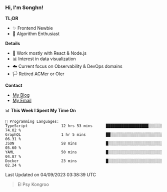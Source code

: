 ### Hi, I'm Songhn!

**TL;DR**

- ✨ Frontend Newbie
- 🎈 Algorithm Enthusiast

**Details**

- 🎯 Work mostly with React & Node.js
- 📊 Interest in data visualization
- ☁️ Current focus on Observability & DevOps domains
- 🏳️ Retired ACMer or OIer

**Contact**
- [My Blog](https://blog.songhn.com)
- [My Email](mailto:songhn233@gmail.com)

<!--START_SECTION:waka-->
📊 **This Week I Spent My Time On** 

```text
💬 Programming Languages: 
TypeScript               12 hrs 53 mins      ███████████████████░░░░░░   74.02 % 
GraphQL                  1 hr 5 mins         ██░░░░░░░░░░░░░░░░░░░░░░░   06.31 % 
JSON                     58 mins             █░░░░░░░░░░░░░░░░░░░░░░░░   05.60 % 
YAML                     50 mins             █░░░░░░░░░░░░░░░░░░░░░░░░   04.87 % 
Docker                   23 mins             █░░░░░░░░░░░░░░░░░░░░░░░░   02.24 % 
```


 Last Updated on 04/09/2023 03:38:39 UTC
<!--END_SECTION:waka-->

> El Psy Kongroo
